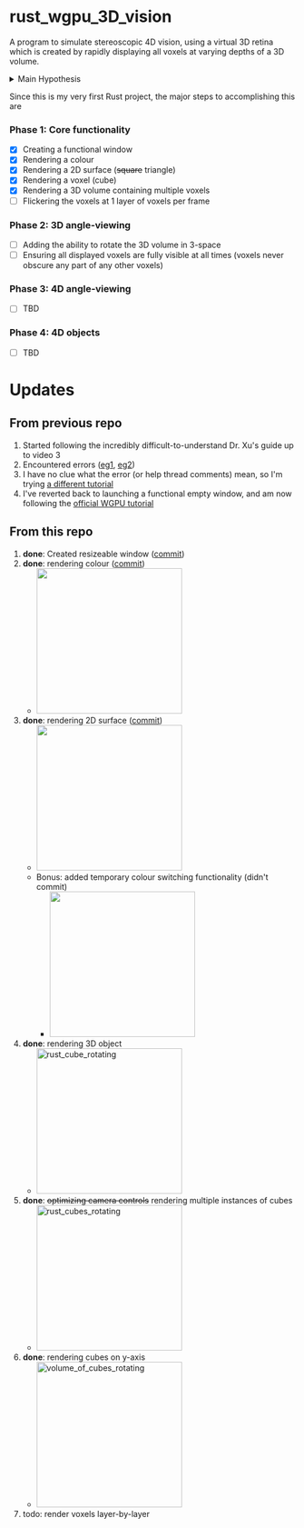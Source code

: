 # rust_wgpu_3D_vision
A program to simulate stereoscopic 4D vision, using a virtual 3D retina which is created by rapidly displaying all voxels at varying depths of a 3D volume.

<details>
<summary>Main Hypothesis</summary>

If we display a 3D object on a 2D screen by rendering multiple layers (or voxels) of its outer and internal textures (like an MRI) fast enough to refresh all voxels composing the object 10-20 times per second (aka VPS or volumes-per-second), then our brains may interpret and process this 3D voxel space as true 3D vision.

**Reasoning:** The voxels would simulate 4D photons hitting a 3D retina, and the brain should process this the same as it's already doing for the 3D photons hitting your 2D retinas as you're reading this.
  
Essentially, this is using time (via [flicker fusion](https://en.wikipedia.org/wiki/Flicker_fusion_threshold)) to extend our 2-dimensional vision into 3D.

If this works, then not only will the brain perceive true 3D volume vision, but also we can create two virtual 3D screens which display from two different 4D angles (simulating two 3D retinas, or two 4D eyes), which the brain may process into 4D binocular vision, letting us perceive 4D parallax & depth.
</details>

Since this is my very first Rust project, the major steps to accomplishing this are

### Phase 1: Core functionality
- [x] Creating a functional window
- [x] Rendering a colour
- [x] Rendering a 2D surface (~~square~~ triangle)
- [x] Rendering a voxel (cube)
- [x] Rendering a 3D volume containing multiple voxels
- [ ] Flickering the voxels at 1 layer of voxels per frame

### Phase 2: 3D angle-viewing
- [ ] Adding the ability to rotate the 3D volume in 3-space
- [ ] Ensuring all displayed voxels are fully visible at all times (voxels never obscure any part of any other voxels)

### Phase 3: 4D angle-viewing
- [ ] TBD

### Phase 4: 4D objects
- [ ] TBD

# Updates

## From previous repo

1. Started following the incredibly difficult-to-understand Dr. Xu's guide up to video 3
1. Encountered errors ([eg1](https://stackoverflow.com/questions/18004993/how-to-determine-cause-of-directx-11-driver-hang), [eg2](https://www.gamedev.net/forums/topic/703795-dxr-and-device-hung-error/))
1. I have no clue what the error (or help thread comments) mean, so I'm trying [a different tutorial](https://github.com/peerhenry/rust_hello_triangle)
1. I've reverted back to launching a functional empty window, and am now following the [official WGPU tutorial](https://sotrh.github.io/learn-wgpu/beginner/tutorial1-window/#the-code)

## From this repo
1. **done**: Created resizeable window ([commit](https://github.com/SabianF/rust_wgpu_3D_vision/commit/094a5c9e4df79707d4df8df3e0bc1d2aa69d64f7))
1. **done**: rendering colour ([commit](https://github.com/SabianF/rust_wgpu_3D_vision/commit/93f3ad42ea52b5713723b7eed49beac66c95aa25))
   - <img src="https://user-images.githubusercontent.com/58588133/221382461-0ab01c86-9603-4a15-aa18-92feb14675d9.png" width="256" />
1. **done**: rendering 2D surface ([commit](https://github.com/SabianF/rust_wgpu_3D_vision/commit/ad066599d1c539dd1ce8ff6e829685ac643bc246))
   - <img src="https://user-images.githubusercontent.com/58588133/221392828-99132655-2af0-4dca-bf61-5c1958d327b7.png" width="256" />
   - Bonus: added temporary colour switching functionality (didn't commit)
      - <img src="https://user-images.githubusercontent.com/58588133/221487748-ec90ceaa-b4f1-4fe6-8f0f-eeb0a1112a4b.png" width="256" />
1. **done**: rendering 3D object
   - <img src="https://user-images.githubusercontent.com/58588133/221772063-2e042702-97d3-44c8-8037-69c75213bb1e.gif" width="256" alt="rust_cube_rotating" />
1. **done**: ~~optimizing camera controls~~ rendering multiple instances of cubes
   - <img src="https://user-images.githubusercontent.com/58588133/222606065-34011ff6-2b57-482e-a42f-a08f6f93c0b9.gif" width="256" alt="rust_cubes_rotating" />
1. **done**: rendering cubes on y-axis
   - <img src="https://user-images.githubusercontent.com/58588133/222637320-b5eb0d8c-1d07-441c-8985-70948e58d15a.gif" width="256" alt="volume_of_cubes_rotating" />
1. todo: render voxels layer-by-layer
